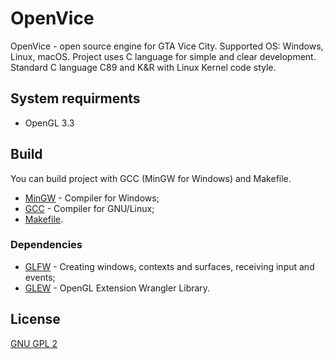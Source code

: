 # OpenVice
OpenVice - open source engine for GTA Vice City. Supported OS: Windows, Linux, macOS. Project uses C language for simple and clear development. Standard C language C89 and K&R with Linux Kernel code style.

## System requirments 
* OpenGL 3.3

## Build
You can build project with GCC (MinGW for Windows) and Makefile.

* [MinGW](https://code.visualstudio.com/docs/languages/cpp#_example-install-mingwx64) - Compiler for Windows;
* [GCC](https://gcc.gnu.org/) - Compiler for GNU/Linux;
* [Makefile](https://en.wikipedia.org/wiki/Makefile).

### Dependencies
* [GLFW](https://www.glfw.org/) - Creating windows, contexts and surfaces, receiving input and events;
* [GLEW](http://glew.sourceforge.net/) - OpenGL Extension Wrangler Library.

## License
[GNU GPL 2](https://en.wikipedia.org/wiki/GNU_General_Public_License#Version_2)
